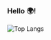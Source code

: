 ### Hello 🌍!

![Top Langs](https://github-readme-stats.vercel.app/api/top-langs/?username=MichelMichels&layout=compact)
